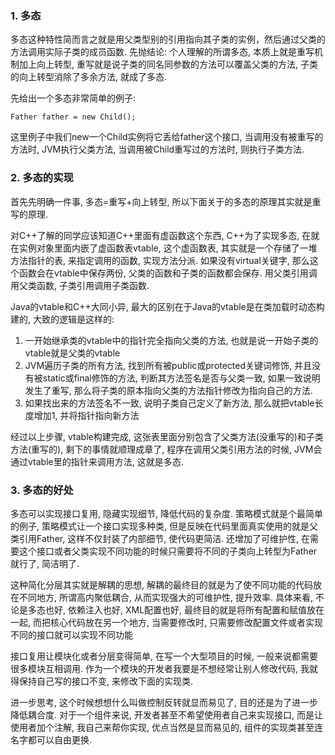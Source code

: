 ### 1. 多态

多态这种特性简而言之就是用父类型别的引用指向其子类的实例，然后通过父类的方法调用实际子类的成员函数. 先抛结论: 个人理解的所谓多态, 本质上就是重写机制加上向上转型,  重写就是说子类的同名同参数的方法可以覆盖父类的方法, 子类的向上转型消除了多余方法, 就成了多态.

先给出一个多态非常简单的例子:

```
Father father = new Child();
```

这里例子中我们new一个Child实例将它丢给father这个接口, 当调用没有被重写的方法时, JVM执行父类方法, 当调用被Child重写过的方法时, 则执行子类方法. 



### 2. 多态的实现

首先先明确一件事, 多态=重写+向上转型, 所以下面关于的多态的原理其实就是重写的原理.

对C++了解的同学应该知道C++里面有虚函数这个东西, C++为了实现多态, 在就在实例对象里面内嵌了虚函数表vtable, 这个虚函数表, 其实就是一个存储了一堆方法指针的表, 来指定调用的函数, 实现方法分派. 如果没有virtual关键字, 那么这个函数会在vtable中保存两份, 父类的函数和子类的函数都会保存. 用父类引用调用父类函数, 子类引用调用子类函数.

Java的vtable和C++大同小异, 最大的区别在于Java的vtable是在类加载时动态构建的, 大致的逻辑是这样的:

1. 一开始继承类的vtable中的指针完全指向父类的方法, 也就是说一开始子类的vtable就是父类的vtable
2. JVM遍历子类的所有方法, 找到所有被public或protected关键词修饰, 并且没有被static或final修饰的方法, 判断其方法签名是否与父类一致, 如果一致说明发生了重写, 那么将子类的原本指向父类的方法指针修改为指向自己的方法.
3. 如果找出来的方法签名不一致, 说明子类自己定义了新方法, 那么就把vtable长度增加1, 并将指针指向新方法

经过以上步骤, vtable构建完成, 这张表里面分别包含了父类方法(没重写的)和子类方法(重写的), 剩下的事情就顺理成章了, 程序在调用父类引用方法的时候, JVM会通过vtable里的指针来调用方法, 这就是多态.



### 3. 多态的好处

多态可以实现接口复用, 隐藏实现细节, 降低代码的复杂度. 策略模式就是个最简单的例子, 策略模式让一个接口实现多种类, 但是反映在代码里面真实使用的就是父类引用Father, 这样不仅封装了内部细节, 使代码更简洁. 还增加了可维护性, 在需要这个接口或者父类实现不同功能的时候只需要将不同的子类向上转型为Father就行了, 简洁明了. 

这种简化分层其实就是解耦的思想, 解耦的最终目的就是为了使不同功能的代码放在不同地方, 所谓高内聚低耦合, 从而实现强大的可维护性, 提升效率. 具体来看, 不论是多态也好, 依赖注入也好, XML配置也好, 最终目的就是将所有配置和赋值放在一起, 而把核心代码放在另一个地方, 当需要修改时, 只需要修改配置文件或者实现不同的接口就可以实现不同功能

接口复用让模块化或者分层变得简单, 在写一个大型项目的时候, 一般来说都需要很多模块互相调用. 作为一个模块的开发者我要是不想经常让别人修改代码, 我就得保持自己写的接口不变, 来修改下面的实现类.

进一步思考, 这个时候想想什么叫做控制反转就显而易见了, 目的还是为了进一步降低耦合度. 对于一个组件来说, 开发者甚至不希望使用者自己来实现接口, 而是让使用者加个注解, 我自己来帮你实现, 优点当然是显而易见的, 组件的实现类甚至连名字都可以自由更换.



